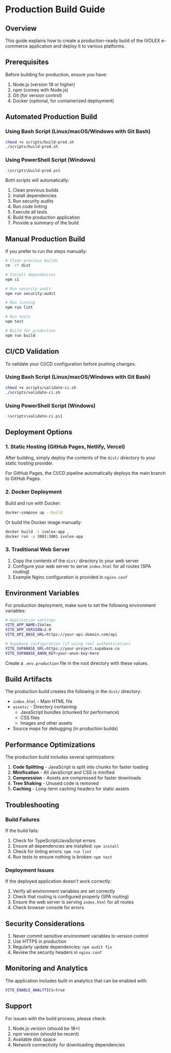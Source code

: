 # Production Build Guide

## Overview

This guide explains how to create a production-ready build of the IVOLEX e-commerce application and deploy it to various platforms.

## Prerequisites

Before building for production, ensure you have:

1. Node.js (version 18 or higher)
2. npm (comes with Node.js)
3. Git (for version control)
4. Docker (optional, for containerized deployment)

## Automated Production Build

### Using Bash Script (Linux/macOS/Windows with Git Bash)

```bash
chmod +x scripts/build-prod.sh
./scripts/build-prod.sh
```

### Using PowerShell Script (Windows)

```powershell
.\scripts\build-prod.ps1
```

Both scripts will automatically:
1. Clean previous builds
2. Install dependencies
3. Run security audits
4. Run code linting
5. Execute all tests
6. Build the production application
7. Provide a summary of the build

## Manual Production Build

If you prefer to run the steps manually:

```bash
# Clean previous builds
rm -rf dist

# Install dependencies
npm ci

# Run security audit
npm run security:audit

# Run linting
npm run lint

# Run tests
npm test

# Build for production
npm run build
```

## CI/CD Validation

To validate your CI/CD configuration before pushing changes:

### Using Bash Script (Linux/macOS/Windows with Git Bash)
```bash
chmod +x scripts/validate-ci.sh
./scripts/validate-ci.sh
```

### Using PowerShell Script (Windows)
```powershell
.\scripts\validate-ci.ps1
```

## Deployment Options

### 1. Static Hosting (GitHub Pages, Netlify, Vercel)

After building, simply deploy the contents of the `dist/` directory to your static hosting provider.

For GitHub Pages, the CI/CD pipeline automatically deploys the main branch to GitHub Pages.

### 2. Docker Deployment

Build and run with Docker:

```bash
docker-compose up --build
```

Or build the Docker image manually:

```bash
docker build -t ivolex-app .
docker run -p 3001:3001 ivolex-app
```

### 3. Traditional Web Server

1. Copy the contents of the `dist/` directory to your web server
2. Configure your web server to serve `index.html` for all routes (SPA routing)
3. Example Nginx configuration is provided in `nginx.conf`

## Environment Variables

For production deployment, make sure to set the following environment variables:

```bash
# Application settings
VITE_APP_NAME=IVolex
VITE_APP_VERSION=2.0
VITE_API_BASE_URL=https://your-api-domain.com/api

# Supabase configuration (if using real authentication)
VITE_SUPABASE_URL=https://your-project.supabase.co
VITE_SUPABASE_ANON_KEY=your-anon-key-here
```

Create a `.env.production` file in the root directory with these values.

## Build Artifacts

The production build creates the following in the `dist/` directory:

- `index.html` - Main HTML file
- `assets/` - Directory containing:
  - JavaScript bundles (chunked for performance)
  - CSS files
  - Images and other assets
- Source maps for debugging (in production builds)

## Performance Optimizations

The production build includes several optimizations:

1. **Code Splitting** - JavaScript is split into chunks for faster loading
2. **Minification** - All JavaScript and CSS is minified
3. **Compression** - Assets are compressed for faster downloads
4. **Tree Shaking** - Unused code is removed
5. **Caching** - Long-term caching headers for static assets

## Troubleshooting

### Build Failures

If the build fails:

1. Check for TypeScript/JavaScript errors
2. Ensure all dependencies are installed: `npm install`
3. Check for linting errors: `npm run lint`
4. Run tests to ensure nothing is broken: `npm test`

### Deployment Issues

If the deployed application doesn't work correctly:

1. Verify all environment variables are set correctly
2. Check that routing is configured properly (SPA routing)
3. Ensure the web server is serving `index.html` for all routes
4. Check browser console for errors

## Security Considerations

1. Never commit sensitive environment variables to version control
2. Use HTTPS in production
3. Regularly update dependencies: `npm audit fix`
4. Review the security headers in `nginx.conf`

## Monitoring and Analytics

The application includes built-in analytics that can be enabled with:

```bash
VITE_ENABLE_ANALYTICS=true
```

## Support

For issues with the build process, please check:

1. Node.js version (should be 18+)
2. npm version (should be recent)
3. Available disk space
4. Network connectivity for downloading dependencies